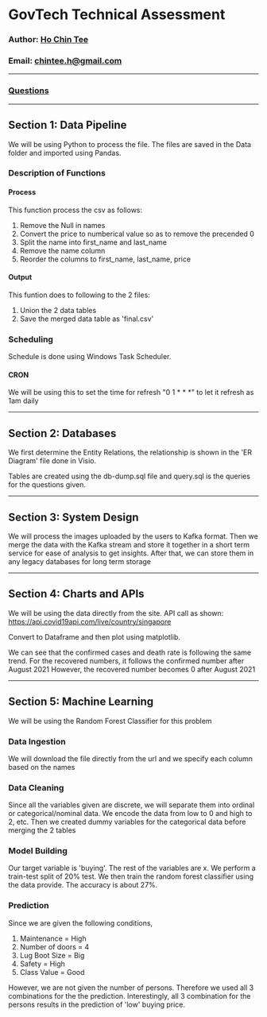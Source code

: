 # GovTech Technical Assessment
### Author: [Ho Chin Tee](https://www.linkedin.com/in/hoct/)
### Email: chintee.h@gmail.com
---
### [Questions](https://github.com/jaabberwocky/dataeng_test)

---

## Section 1: Data Pipeline
We will be using Python to process the file. The files are saved in the Data folder and imported using Pandas.


### Description of Functions
#### Process
This function process the csv as follows:
1. Remove the Null in names
2. Convert the price to numberical value so as to remove the precended 0
3. Split the name into first_name and last_name
4. Remove the name column
5. Reorder the columns to first_name, last_name, price

#### Output
This funtion does to following to the 2 files:
1. Union the 2 data tables
2. Save the merged data table as 'final.csv'

### Scheduling
Schedule is done using Windows Task Scheduler.
#### CRON
We will be using this to set the time for refresh "0 1 * * *" to let it refresh as 1am daily

---
## Section 2: Databases
We first determine the Entity Relations, the relationship is shown in the 'ER Diagram' file done in Visio.

Tables are created using the db-dump.sql file and query.sql is the queries for the questions given.

---
## Section 3: System Design
We will process the images uploaded by the users to Kafka format. Then we merge the data with the Kafka stream and store it together in a short term service for ease of analysis to get insights. After that, we can store them in any legacy databases for long term storage

---
## Section 4: Charts and APIs
We will be using the data directly from the site. API call as shown: https://api.covid19api.com/live/country/singapore

Convert to Dataframe and then plot using matplotlib.

We can see that the confirmed cases and death rate is following the same trend. For the recovered numbers, it follows the confirmed number after August 2021 However, the recovered number becomes 0 after August 2021

---
## Section 5: Machine Learning
We will be using the Random Forest Classifier for this problem
### Data Ingestion
We will download the file directly from the url and we specify each column based on the names
### Data Cleaning
Since all the variables given are discrete, we will separate them into ordinal or categorical/nominal data. We encode the data from low to 0 and high to 2, etc. Then we created dummy variables for the categorical data before merging the 2 tables
### Model Building
Our target variable is 'buying'. The rest of the variables are x. We perform a train-test split of 20% test. We then train the random forest classifier using the data provide. The accuracy is about 27%.
### Prediction
Since we are given the following conditions, 
1. Maintenance = High
2. Number of doors = 4
3. Lug Boot Size = Big
4. Safety = High
5. Class Value = Good

However, we are not given the number of persons. Therefore we used all 3 combinations for the the prediction. Interestingly, all 3 combination for the persons results in the prediction of 'low' buying price.